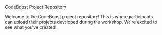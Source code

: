 CodeBoost Project Repository

Welcome to the CodeBoost project repository! This is where participants can upload their projects developed during the workshop.
We're excited to see what you've created!
